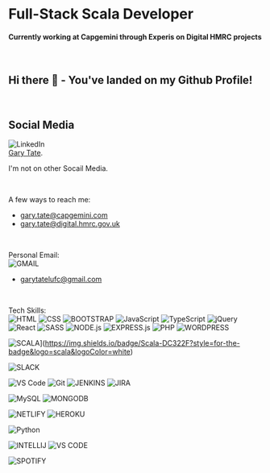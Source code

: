 # Full-Stack Scala Developer
#### Currently working at Capgemini through Experis on Digital HMRC projects

<br>

## Hi there 👋 - You've landed on my Github Profile!

<br>

## Social Media
![LinkedIn](https://img.shields.io/badge/LinkedIn-0077B5?style=for-the-badge&logo=linkedin&logoColor=white)
<br>
[Gary Tate](https://www.linkedin.com/in/gary-tate-124307209/).

I'm not on other Socail Media.

<br>

A few ways to reach me: 
- gary.tate@capgemini.com
- gary.tate@digital.hmrc.gov.uk

<br>

Personal Email: <br>
![GMAIL](https://img.shields.io/badge/Gmail-D14836?style=for-the-badge&logo=gmail&logoColor=white)
- garytatelufc@gmail.com

<br>

Tech Skills:
<br>
![HTML](https://img.shields.io/badge/HTML5-E34F26?style=for-the-badge&logo=html5&logoColor=white)
![CSS](https://img.shields.io/badge/-css3-1572B6?&style=for-the-badge&logo=css3&logoColor=white)
![BOOTSTRAP](https://img.shields.io/badge/Bootstrap-563D7C?style=for-the-badge&logo=bootstrap&logoColor=white)
![JavaScript](https://img.shields.io/badge/-javascript-F7DF1E?&style=for-the-badge&logo=javascript&logoColor=black)
![TypeScript](https://img.shields.io/badge/TypeScript-007ACC?style=for-the-badge&logo=typescript&logoColor=white)
![jQuery](https://img.shields.io/badge/jQuery-0769AD?style=for-the-badge&logo=jquery&logoColor=white)
![React](https://img.shields.io/badge/-ReactJS-grey?&style=for-the-badge&logo=react&logoColor=61DAFB) 
![SASS](https://img.shields.io/badge/Sass-CC6699?style=for-the-badge&logo=sass&logoColor=white)
![NODE.js](https://img.shields.io/badge/Node.js-43853D?style=for-the-badge&logo=node.js&logoColor=white)
![EXPRESS.js]([https://img.shields.io/badge/PHP-777BB4?style=for-the-badge&logo=php&logoColor=white](https://img.shields.io/badge/Express.js-404D59?style=for-the-badge))
![PHP](https://img.shields.io/badge/PHP-777BB4?style=for-the-badge&logo=php&logoColor=white)
![WORDPRESS](https://img.shields.io/badge/Wordpress-21759B?style=for-the-badge&logo=wordpress&logoColor=white)

![SCALA](https://img.shields.io/badge/scala?style=for-the-badge&logo=sass&logoColor=white)](https://img.shields.io/badge/Scala-DC322F?style=for-the-badge&logo=scala&logoColor=white)

![SLACK](https://img.shields.io/badge/Slack-4A154B?style=for-the-badge&logo=slack&logoColor=white)

![VS Code](https://img.shields.io/badge/-VSCode-007ACC?&style=for-the-badge&logo=visual-studio-code&logoColor=white) 
![Git](https://img.shields.io/badge/-Git-F05032?&style=for-the-badge&logo=git&logoColor=white)
![JENKINS](https://img.shields.io/badge/Jenkins-D24939?style=for-the-badge&logo=Jenkins&logoColor=white)
![JIRA](https://img.shields.io/badge/Jira-0052CC?style=for-the-badge&logo=Jira&logoColor=white)

![MySQL](https://img.shields.io/badge/MySQL-00000F?style=for-the-badge&logo=mysql&logoColor=white)
![MONGODB](https://img.shields.io/badge/MongoDB-4EA94B?style=for-the-badge&logo=mongodb&logoColor=white)

![NETLIFY](https://img.shields.io/badge/Netlify-00C7B7?style=for-the-badge&logo=netlify&logoColor=white)
![HEROKU](https://img.shields.io/badge/Heroku-430098?style=for-the-badge&logo=heroku&logoColor=white)

![Python](https://img.shields.io/badge/Python-3776AB?style=for-the-badge&logo=python&logoColor=white)

![INTELLIJ](https://img.shields.io/badge/IntelliJ_IDEA-000000.svg?style=for-the-badge&logo=intellij-idea&logoColor=white)
![VS CODE](https://img.shields.io/badge/Visual_Studio_Code-0078D4?style=for-the-badge&logo=visual%20studio%20code&logoColor=white)


![SPOTIFY](https://img.shields.io/badge/Spotify-1ED760?&style=for-the-badge&logo=spotify&logoColor=white)
